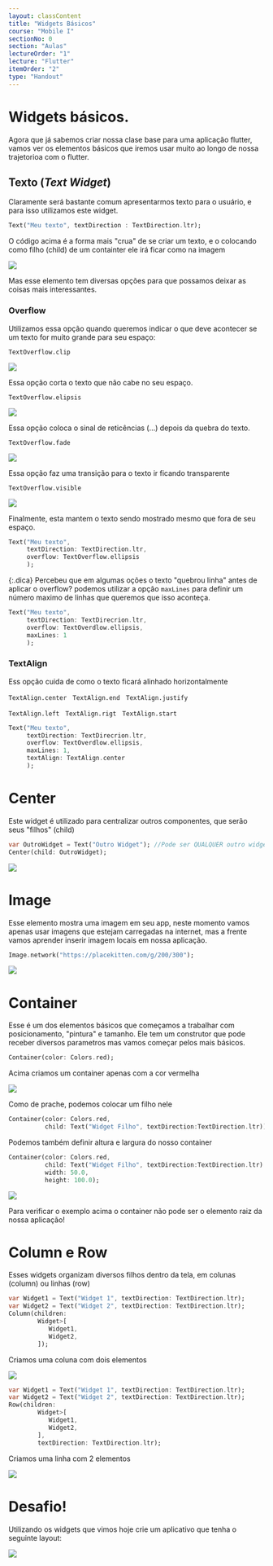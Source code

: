 ```yaml
---
layout: classContent
title: "Widgets Básicos"
course: "Mobile I"
sectionNo: 0
section: "Aulas"
lectureOrder: "1"
lecture: "Flutter"
itemOrder: "2"
type: "Handout"
---
```



#  Widgets básicos. 

Agora que já sabemos criar nossa clase base para uma aplicação flutter, vamos
ver os elementos básicos que iremos usar muito ao longo de nossa trajetorioa com
o flutter.

## Texto (*Text Widget*)

Claramente será bastante comum apresentarmos texto para o usuário, e para isso
utilizamos este widget. 

```dart
Text("Meu texto", textDirection : TextDirection.ltr);
```

O código acima é a forma mais "crua" de se criar um texto, e o colocando como
filho (child) de um containter ele irá ficar como na imagem

![](img/textWidget01.png)

Mas esse elemento tem diversas opções para que possamos deixar as coisas mais
interessantes. 

### Overflow

Utilizamos essa opção quando queremos indicar o que deve acontecer se um texto
for muito grande para seu espaço: 

`TextOverflow.clip`

![](img/textWidget02.png)

Essa opção corta o texto que não cabe no seu espaço.


`TextOverflow.elipsis`

![](img/textWidget03.png)

Essa opção coloca o sinal de reticências (...) depois da quebra do texto.


`TextOverflow.fade`

![](img/textWidget04.png)

Essa opção faz uma transição para o texto ir ficando transparente


`TextOverflow.visible`

![](img/textWidget05.png)

Finalmente, esta mantem o texto sendo mostrado mesmo que fora de seu espaço.


```dart
Text("Meu texto", 
     textDirection: TextDirection.ltr,
     overflow: TextOverflow.ellipsis
     );
```

{:.dica}
Percebeu que em algumas oções o texto "quebrou linha" antes de aplicar o
overflow? podemos utilizar a opção `maxLines` para definir um número maximo de
linhas que queremos que isso aconteça.

```dart
Text("Meu texto",
     textDirection: TextDirecrion.ltr,
     overflow: TextOverdlow.ellipsis,
     maxLines: 1
     );
```

### TextAlign

Ess opção cuida de como o texto ficará alinhado horizontalmente

`TextAlign.center` &nbsp; `TextAlign.end` &nbsp; `TextAlign.justify`

`TextAlign.left` &nbsp; `TextAlign.rigt` &nbsp; `TextAlign.start`

```dart
Text("Meu texto",
     textDirection: TextDirecrion.ltr,
     overflow: TextOverdlow.ellipsis,
     maxLines: 1,
     textAlign: TextAlign.center
     );
```

# Center

Este widget é utilizado para centralizar outros componentes, que serão seus
"filhos" (child)

```dart
var OutroWidget = Text("Outro Widget"); //Pode ser QUALQUER outro widget
Center(child: OutroWidget);
```

![](img/centerWidget01.png)

# Image

Esse elemento mostra uma imagem em seu app, neste momento vamos apenas usar
imagens que estejam carregadas na internet, mas a frente vamos aprender inserir
imagem locais em nossa aplicação. 

```dart
Image.network("https://placekitten.com/g/200/300");
```
![](img/image.png)

# Container

Esse é um dos elementos básicos que começamos a trabalhar com posicionamento,
"pintura" e tamanho. Ele tem um construtor que pode receber diversos parametros
mas vamos começar pelos mais básicos. 

```dart
Container(color: Colors.red);
```

Acima criamos um container apenas com a cor vermelha

![](img/containerWidget01.png)

Como de prache, podemos colocar um filho nele

```dart
Container(color: Colors.red,
          child: Text("Widget Filho", textDirection:TextDirection.ltr));
```

Podemos também definir altura e largura do nosso container

```dart
Container(color: Colors.red,
          child: Text("Widget Filho", textDirection:TextDirection.ltr)
          width: 50.0,
          height: 100.0);
```

![](img/container02.png)

Para verificar o exemplo acima o container não pode ser o elemento raiz da nossa
aplicação!

# Column e Row

Esses widgets organizam diversos filhos dentro da tela, em colunas (column) ou
linhas (row)

```dart
var Widget1 = Text("Widget 1", textDirection: TextDirection.ltr);
var Widget2 = Text("Widget 2", textDirection: TextDirection.ltr);
Column(children: 
        Widget>[
           Widget1,
           Widget2,
        ]);
```

Criamos uma coluna com dois elementos 

![](img/column.png)


```dart
var Widget1 = Text("Widget 1", textDirection: TextDirection.ltr);
var Widget2 = Text("Widget 2", textDirection: TextDirection.ltr);
Row(children: 
        Widget>[
           Widget1,
           Widget2,
        ],
        textDirection: TextDirection.ltr);
```

Criamos uma linha com 2 elementos

![](img/row.png)

# Desafio!

Utilizando os widgets que vimos hoje crie um aplicativo que tenha o seguinte
layout:

![](img/layout.png)
